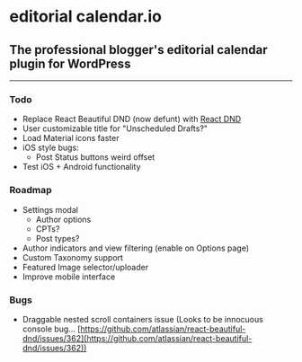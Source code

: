 # editorial calendar.io

<!-- [![Known Vulnerabilities](https://snyk.io/test/github/roundhousedesigns/calendario/badge.svg)](https://snyk.io/test/github/roundhousedesigns/calendario)
[![DeepScan grade](https://deepscan.io/api/teams/14424/projects/17809/branches/421337/badge/grade.svg)](https://deepscan.io/dashboard#view=project&tid=14424&pid=17809&bid=421337)
[![Codacy Badge](https://app.codacy.com/project/badge/Grade/30d73f826c774f6ba8437003efef22b2)](https://www.codacy.com/gh/roundhousedesigns/calendario/dashboard?utm_source=github.com&amp;utm_medium=referral&amp;utm_content=roundhousedesigns/calendario&amp;utm_campaign=Badge_Grade) -->

## The professional blogger's editorial calendar plugin for WordPress

---

### Todo

- Replace React Beautiful DND (now defunt) with [React DND](https://react-dnd.github.io/react-dnd/about)
- User customizable title for "Unscheduled Drafts?"
- Load Material icons faster
- iOS style bugs:
  - Post Status buttons weird offset
- Test iOS + Android functionality

### Roadmap

- Settings modal
  - Author options
  - CPTs?
  - Post types?
- Author indicators and view filtering (enable on Options page)
- Custom Taxonomy support
- Featured Image selector/uploader
- Improve mobile interface

### Bugs

- Draggable nested scroll containers issue (Looks to be innocuous console bug... [https://github.com/atlassian/react-beautiful-dnd/issues/362](https://github.com/atlassian/react-beautiful-dnd/issues/362))

